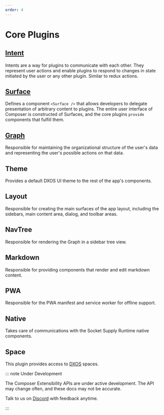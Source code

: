 ```yaml
---
order: 4
---
```


# Core Plugins

## [Intent](intents)

Intents are a way for plugins to communicate with each other. They represent user actions and enable plugins to respond to changes in state initiated by the user or any other plugin. Similar to redux actions.

## [Surface](surface)

Defines a component `<Surface />` that allows developers to delegate presentation of arbitrary content to plugins. The entire user interface of Composer is constructed of Surfaces, and the core plugins `provide` components that fulfill them.

## [Graph](graph)

Responsible for maintaining the organizational structure of the user's data and representing the user's possible actions on that data.

## Theme

Provides a default DXOS UI theme to the rest of the app's components.

## Layout

Responsible for creating the main surfaces of the app layout, including the sidebars, main content area, dialog, and toolbar areas.

## NavTree

Responsible for rendering the Graph in a sidebar tree view.

## Markdown

Responsible for providing components that render and edit markdown content.

## PWA

Responsible for the PWA manifest and service worker for offline support.

## Native

Takes care of communications with the Socket Supply Runtime native components.

## Space

This plugin provides access to [DXOS](https://dxos.org) spaces.

::: note Under Development

The Composer Extensibility APIs are under active development. The API may change often, and these docs may not be accurate.

Talk to us on [Discord](https://discord.gg/eXVfryv3sW) with feedback anytime.

:::
